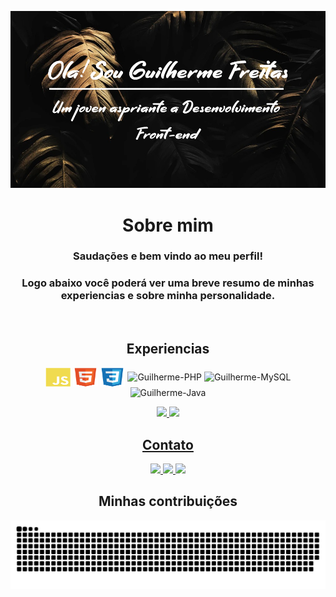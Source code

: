 <p align="center">

</p align="center">
<img src="https://github.com/FREITASGUILHERME/FREITASGUILHERME/blob/b65a2d58910ef3ab13132bc600c9bd7494b3793d/Imagens/1%20-%20Apresenta%C3%A7%C3%A3o.png" />

<h1 align="center">Sobre mim</h1>

<h3 align="center">Saudações e bem vindo ao meu perfil! </h3>
<h3 align="center">Logo abaixo você poderá ver uma breve resumo de minhas experiencias e sobre minha personalidade.</h3>

<div style="display: inline_block" align="center"><br>
  <h2 align="center">Experiencias</h2>

  <img align="center" alt="Guilherme-Js" height="30" width="40" src="https://raw.githubusercontent.com/devicons/devicon/master/icons/javascript/javascript-plain.svg">
  <img align="center" alt="Guilherme-HTML" height="30" width="40" src="https://raw.githubusercontent.com/devicons/devicon/master/icons/html5/html5-original.svg">
  <img align="center" alt="Guilherme-CSS" height="30" width="40" src="https://raw.githubusercontent.com/devicons/devicon/master/icons/css3/css3-original.svg">
  <img align="center" alt="Guilherme-PHP" height="30" width="40" src="https://cdn.jsdelivr.net/gh/devicons/devicon/icons/php/php-original.svg">
  <img align="center" alt="Guilherme-MySQL" height="30" width="40" src="https://cdn.jsdelivr.net/gh/devicons/devicon/icons/mysql/mysql-plain-wordmark.svg">
  <img align="center" alt="Guilherme-Java" height="30" width="40" src="https://cdn.jsdelivr.net/gh/devicons/devicon/icons/java/java-original-wordmark.svg">
  
</div>
<p>

</p>
<div align="center">
  <a href="https://github.com/FREITASGUILHERME">
  <img height="180em" src="https://github-readme-stats.vercel.app/api?username=FREITASGUILHERME&show_icons=true&theme=dark&include_all_commits=true&count_private=true"/>
  <img height="180em" src="https://github-readme-stats.vercel.app/api/top-langs/?username=FREITASGUILHERME&layout=compact&langs_count=7&theme=dark"/>
</div>
  
  
<div align="center">
  <h2>Contato</h2>
  
  <a href = "mailto: gfreitasrodrigues7@gmail.com">
    <img src="https://img.shields.io/badge/Gmail-D14836?style=for-the-badge&logo=gmail&logoColor=white" target="_blank">
  </a>
  <a href="https://www.linkedin.com/in/guilherme-freitas-rodrigues/">
    <img src="https://img.shields.io/badge/LinkedIn-0077B5?style=for-the-badge&logo=linkedin&logoColor=white" target="_blank">
  </a> 
  <a href="https://contate.me/contatoguilhermefreitas">
    <img src="https://img.shields.io/badge/WhatsApp-25D366?style=for-the-badge&logo=whatsapp&logoColor=white" target="_blank">
  </a> 
</div>

<div align="center">
  <h2>
    Minhas contribuições
  </h2>
  <img src="https://github.com/FREITASGUILHERME/FREITASGUILHERME/raw/output/github-contribution-grid-snake.svg" alt="snake"></center>
</div>
  
